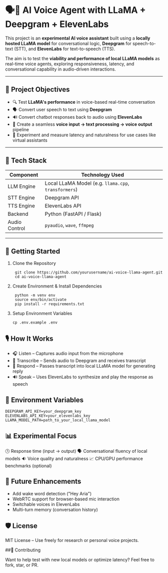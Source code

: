 # 🗣️🦙 AI Voice Agent with LLaMA + Deepgram + ElevenLabs

This project is an **experimental AI voice assistant** built using a **locally hosted LLaMA model** for conversational logic, **Deepgram** for speech-to-text (STT), and **ElevenLabs** for text-to-speech (TTS).

The aim is to test the **viability and performance of local LLaMA models** as real-time voice agents, exploring responsiveness, latency, and conversational capability in audio-driven interactions.

---

## 🎯 Project Objectives

- 🔍 Test **LLaMA's performance** in voice-based real-time conversation
- 🗣️ Convert user speech to text using **Deepgram**
- 🔊 Convert chatbot responses back to audio using **ElevenLabs**
- 🔄 Create a seamless **voice input → text processing → voice output** pipeline
- 🧪 Experiment and measure latency and naturalness for use cases like virtual assistants

---

## 🧠 Tech Stack

| Component    | Technology Used                |
|--------------|--------------------------------|
| LLM Engine    | Local LLaMA Model (e.g. `llama.cpp`, `transformers`) |
| STT Engine    | Deepgram API                   |
| TTS Engine    | ElevenLabs API                 |
| Backend       | Python (FastAPI / Flask)       |
| Audio Control | `pyaudio`, `wave`, `ffmpeg`    |

---




## 🚀 Getting Started


1. Clone the Repository


        git clone https://github.com/yourusername/ai-voice-llama-agent.git
        cd ai-voice-llama-agent


2. Create Environment & Install Dependencies


        python -m venv env
        source env/bin/activate
        pip install -r requirements.txt


3. Setup Environment Variables


       cp .env.example .env


## 🎙️ How It Works

- 🎧 Listen – Captures audio input from the microphone
- 📝 Transcribe – Sends audio to Deepgram and receives transcript
- 🧠 Respond – Passes transcript into local LLaMA model for generating reply
- 🔊 Speak – Uses ElevenLabs to synthesize and play the response as speech



## 🔧 Environment Variables


    DEEPGRAM_API_KEY=your_deepgram_key
    ELEVENLABS_API_KEY=your_elevenlabs_key
    LLAMA_MODEL_PATH=path_to_your_local_llama_model



## 📊 Experimental Focus

🕒 Response time (input → output)
🗣️ Conversational fluency of local models
🔉 Voice quality and naturalness
📈 CPU/GPU performance benchmarks (optional)



## 🧪 Future Enhancements
 
 - Add wake word detection ("Hey Aria")
 - WebRTC support for browser-based mic interaction
 - Switchable voices in ElevenLabs
 - Multi-turn memory (conversation history)

## 🛡️ License

MIT License – Use freely for research or personal voice projects.

##🤝 Contributing

Want to help test with new local models or optimize latency? Feel free to fork, star, or PR.
